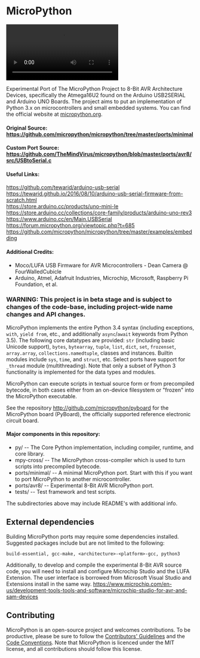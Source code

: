 # MicroPython

<video src="https://www.youtube.com/watch?v=07vG-_CcDG0" alt="CircuitPython"></video>

Experimental Port of The MicroPython Project to 8-Bit AVR Architecture Devices, 
specifically the Atmega16U2 found on the Arduino USB2SERIAL and Arduino UNO Boards.
The project aims to put an implementation of Python 3.x on microcontrollers and small embedded systems.
You can find the official website at [micropython.org](http://www.micropython.org).

#### Original Source: https://github.com/micropython/micropython/tree/master/ports/minimal
#### Custom Port Source: https://github.com/TheMindVirus/micropython/blob/master/ports/avr8/src/USBtoSerial.c

#### Useful Links:
https://github.com/tewarid/arduino-usb-serial \
https://tewarid.github.io/2016/08/10/arduino-usb-serial-firmware-from-scratch.html \
https://store.arduino.cc/products/uno-mini-le \
https://store.arduino.cc/collections/core-family/products/arduino-uno-rev3 \
https://www.arduino.cc/en/Main.USBSerial \
https://forum.micropython.org/viewtopic.php?t=685 \
https://github.com/micropython/micropython/tree/master/examples/embedding

#### Additional Credits:
 * Moco/LUFA USB Firmware for AVR Microcontrollers - Dean Camera @ FourWalledCubicle
 * Arduino, Atmel, Adafruit Industries, Microchip, Microsoft, Raspberry Pi Foundation, et al.

### WARNING: This project is in beta stage and is subject to changes of the code-base, including project-wide name changes and API changes.

MicroPython implements the entire Python 3.4 syntax (including exceptions,
`with`, `yield from`, etc., and additionally `async`/`await` keywords from
Python 3.5). The following core datatypes are provided: `str` (including
basic Unicode support), `bytes`, `bytearray`, `tuple`, `list`, `dict`, `set`,
`frozenset`, `array.array`, `collections.namedtuple`, classes and instances.
Builtin modules include `sys`, `time`, and `struct`, etc. Select ports have
support for `_thread` module (multithreading). Note that only a subset of
Python 3 functionality is implemented for the data types and modules.

MicroPython can execute scripts in textual source form or from precompiled
bytecode, in both cases either from an on-device filesystem or "frozen" into
the MicroPython executable.

See the repository http://github.com/micropython/pyboard for the MicroPython
board (PyBoard), the officially supported reference electronic circuit board.

#### Major components in this repository:
- py/ -- The Core Python implementation, including compiler, runtime, and
  core library.
- mpy-cross/ -- The MicroPython cross-compiler which is used to turn scripts
  into precompiled bytecode.
- ports/minimal/ -- A minimal MicroPython port. Start with this if you want
  to port MicroPython to another microcontroller.
- ports/avr8/ -- Experimental 8-Bit AVR MicroPython port.
- tests/ -- Test framework and test scripts.

The subdirectories above may include README's with additional info.

External dependencies
---------------------

Building MicroPython ports may require some dependencies installed.
Suggested packages include but are not limited to the following:
```
build-essential, gcc-make, <architecture>-<platform>-gcc, python3
```

Additionally, to develop and compile the experimental 8-Bit AVR source code,
you will need to install and configure Microchip Studio and the LUFA Extension.
The user interface is borrowed from Microsoft Visual Studio and Extensions install in the same way.
https://www.microchip.com/en-us/development-tools-tools-and-software/microchip-studio-for-avr-and-sam-devices

Contributing
------------

MicroPython is an open-source project and welcomes contributions.
To be productive, please be sure to follow the
[Contributors' Guidelines](https://github.com/micropython/micropython/wiki/ContributorGuidelines)
and the [Code Conventions](https://github.com/micropython/micropython/blob/master/CODECONVENTIONS.md).
Note that MicroPython is licenced under the MIT license, and all contributions
should follow this license.
